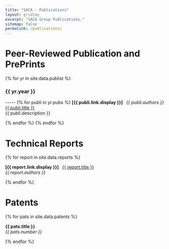 ```yaml
---
title: "SACA - Publications"
layout: gridlay
excerpt: "SACA Group Publications."
sitemap: false
permalink: /publications/
---
```



# Peer-Reviewed Publication and PrePrints
{% for yr in site.data.publist %}
<h3>{{ yr.year }}</h3>
-----
{% for publi in yr.pubs %}
  <b>[{{ publi.link.display }}] </b> &nbsp;
  <em>{{ publi.authors }} </em><br /><a href="{{ publi.link.url }}">{{ publi.title }}</a> <br /> {{ publi.description }} 

{% endfor %}
{% endfor %}

# Technical Reports

{% for report in site.data.reports %}

  <b>[{{ report.link.display }}] </b> &nbsp;
  <a href="{{ report.link.url }}">{{ report.title }}</a><br /><em>{{ report.authors }} </em>

{% endfor %}

# Patents

{% for pats in site.data.patents %}

  <b> {{ pats.title }} </b>
  <br /><em>{{ pats.number }} </em>

{% endfor %}
